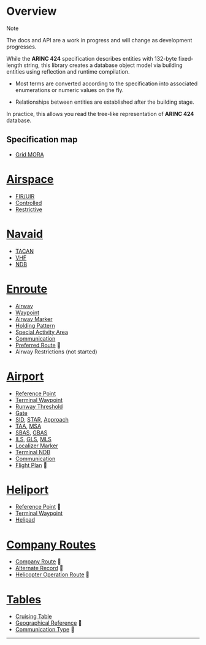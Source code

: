 # Overview

> [!NOTE]
> The docs and API are a work in progress and will change as development progresses.

While the **ARINC 424** specification describes entities with 132-byte fixed-length string, this library creates a database object model via building entities using reflection and runtime compilation.

- Most terms are converted according to the specification into associated enumerations or numeric values ​​on the fly.

- Relationships between entities are established after the building stage.

In practice, this allows you read the tree-like representation of **ARINC 424** database.

## Specification map

- [Grid MORA](api/Arinc424.Offroute.yml)

# [Airspace](#tab/airspace)

- [FIR/UIR](api/Arinc424.Airspace.FlightRegion.yml)
- [Controlled](api/Arinc424.Airspace.ControlledSpace.yml)
- [Restrictive](api/Arinc424.Airspace.RestrictiveSpace.yml)

# [Navaid](#tab/navaid)

- [TACAN](api/Arinc424.Navigation.Tactical.yml)
- [VHF](api/Arinc424.Navigation.Omnidirect.yml)
- [NDB](api/Arinc424.Navigation.Nondirect.yml)

# [Enroute](#tab/enroute)

- [Airway](api/Arinc424.Routing.Airway.yml)
- [Waypoint](api/Arinc424.Waypoints.Waypoint.yml)
- [Airway Marker](api/Arinc424.Routing.AirwayMarker.yml)
- [Holding Pattern](api/Arinc424.Routing.HoldingPattern.yml)
- [Special Activity Area](api/Arinc424.Routing.SpecialArea.yml)
- [Communication](api/Arinc424.Comms.AirwayCommunication.yml)
- [Preferred Route](api/Arinc424.Routing.PreferredRoute.yml) 🚧
- Airway Restrictions (not started)

# [Airport](#tab/airport)

- [Reference Point](api/Arinc424.Ground.Airport.yml)
- [Terminal Waypoint](api/Arinc424.Waypoints.TerminalWaypoint.yml)
- [Runway Threshold](api/Arinc424.Ground.Threshold.yml)
- [Gate](api/Arinc424.Ground.Gate.yml)
- [SID](api/Arinc424.Procedures.Departure.yml), [STAR](api/Arinc424.Procedures.Arrival.yml), [Approach](api/Arinc424.Procedures.Approach.yml)
- [TAA](api/Arinc424.Ground.ArrivalAltitude.yml), [MSA](api/Arinc424.Ground.MinimumAltitude.yml)
- [SBAS](api/Arinc424.Ground.SatellitePoint.yml), [GBAS](api/Arinc424.Ground.GroundPoint.yml)
- [ILS](api/Arinc424.Navigation.InstrumentLanding.yml), [GLS](api/Arinc424.Navigation.GlobalLanding.yml), [MLS](api/Arinc424.Navigation.MicrowaveLanding.yml)
- [Localizer Marker](api/Arinc424.Navigation.InstrumentMarker.yml)
- [Terminal NDB](api/Arinc424.Navigation.TerminalBeacon.yml)
- [Communication](api/Arinc424.Comms.PortCommunication.yml)
- [Flight Plan](api/Arinc424.Ground.FlightPlan.yml) 🚧

# [Heliport](#tab/heliport)

- [Reference Point](api/Arinc424.Ground.Heliport.yml) 🚧
- [Terminal Waypoint](api/Arinc424.Waypoints.TerminalWaypoint.yml)
- [Helipad](api/Arinc424.Ground.Helipad.yml)

# [Company Routes](#tab/company)

- [Company Route](api/Arinc424.Routing.CompanyRoute.yml) 🚧
- [Alternate Record](api/Arinc424.Routing.Alternate.yml) 🚧
- [Helicopter Operation Route](api/Arinc424.Routing.HelicopterCompanyRoute.yml) 🚧

# [Tables](#tab/tables)

- [Cruising Table](api/Arinc424.Tables.CruiseTable.yml)
- [Geographical Reference](api/Arinc424.Tables.GeographicalReference.yml) 🚧
- [Communication Type](api/Arinc424.Tables.CommunicationType.yml) 🚧

---
